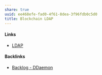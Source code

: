 ```yaml
---
share: true
uuid: ee468efe-fad0-4f61-8dea-3f96fdb0c5d0
title: Blockchain LDAP
---
```

#### Links

* [LDAP](/91dcc396-4854-454a-af93-12b19f08b4de)

#### Backlinks

* [Backlog - DDaemon](/b9cd3e8b-1727-4a22-9332-90b42b5a7ffb)